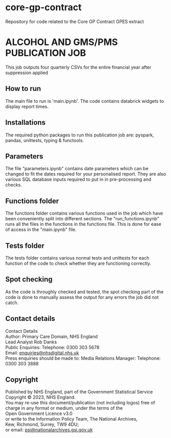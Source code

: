 # core-gp-contract
Repository for code related to the Core GP Contract GPES extract

# ALCOHOL AND GMS/PMS PUBLICATION JOB
This job outputs four quarterly CSVs for the entire financial year after suppression applied 

## How to run
The main file to run is 'main.ipynb'. The code contains databrick widgets to display report times.

## Installations
The required python packages to run this publication job are:  pyspark, pandas, unittests, typing & functools.

## Parameters
The file "parameters.ipynb" contains date parameters which can be changed to fit the dates required for your personalised report. They are also various SQL database inputs required to put in in pre-processing and checks.

## Functions folder
The functions folder contains various functions used in the job which have been conveniently split into different sections. The "run_functions.ipynb" runs all the files in the functions in the functions file. This is done for ease of access in the "main.ipynb" file.

## Tests folder
The tests folder contains various normal tests and unittests for each function of the code to check whether they are functioning correctly.

## Spot checking
As the code is throughly checked and tested, the spot checking part of the code is done to manually assess the output for any errors the job did not catch.
 
## Contact details
Contact Details		
Author: Primary Care Domain, NHS England		
Lead Analyst Rob Danks		
Public Enquiries: Telephone: 0300 303 5678		
Email: enquiries@nhsdigital.nhs.uk		
Press enquiries should be made to: Media Relations Manager: Telephone: 0300 303 3888		

## Copyright
Published by NHS England, part of the Government Statistical Service		
Copyright © 2023, NHS England.				
You may re-use this document/publication (not including logos) free of charge in any format or medium, under the  terms of the		
Open Government Licence v3.0		
or write to the Information Policy Team, The National Archives,		
Kew, Richmond, Surrey, TW9 4DU;		
or email: psi@nationalarchives.gsi.gov.uk		